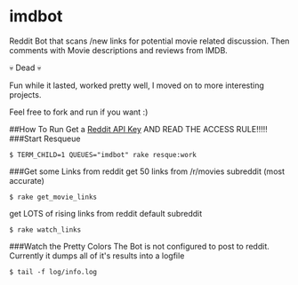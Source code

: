 imdbot
======

Reddit Bot that scans /new links for potential movie related discussion. Then comments with Movie descriptions and reviews from IMDB.

:skull: Dead :skull:

Fun while it lasted, worked pretty well, I moved on to more interesting projects.

Feel free to fork and run if you want :)

##How To Run
Get a [Reddit API Key](http://www.reddit.com/dev/api) AND READ THE ACCESS RULE!!!!!
###Start Resqueue
```
$ TERM_CHILD=1 QUEUES="imdbot" rake resque:work
```

###Get some Links from reddit
get 50 links from /r/movies subreddit (most accurate)
```
$ rake get_movie_links
```

get LOTS of rising links from reddit default subreddit
```
$ rake watch_links
```
###Watch the Pretty Colors
The Bot is not configured to post to reddit. Currently it dumps all of it's results into a logfile
```
$ tail -f log/info.log
```
